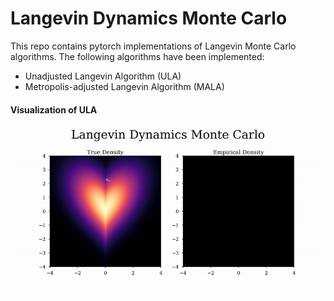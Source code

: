 # Langevin Dynamics Monte Carlo

This repo contains pytorch implementations of Langevin Monte Carlo algorithms. The following algorithms have been implemented:

* Unadjusted Langevin Algorithm (ULA)
* Metropolis-adjusted Langevin Algorithm (MALA)

#### Visualization of ULA

![ULA](/img/heart.gif)
